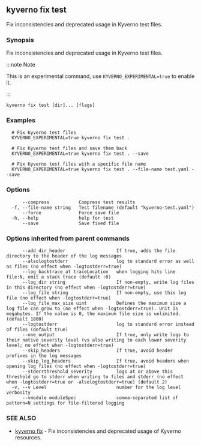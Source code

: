 ## kyverno fix test

Fix inconsistencies and deprecated usage in Kyverno test files.

### Synopsis

Fix inconsistencies and deprecated usage in Kyverno test files.

:::note Note

This is an experimental command, use `KYVERNO_EXPERIMENTAL=true` to enable it.

:::

```
kyverno fix test [dir]... [flags]
```

### Examples

```
  # Fix Kyverno test files
  KYVERNO_EXPERIMENTAL=true kyverno fix test .

  # Fix Kyverno test files and save them back
  KYVERNO_EXPERIMENTAL=true kyverno fix test . --save

  # Fix Kyverno test files with a specific file name
  KYVERNO_EXPERIMENTAL=true kyverno fix test . --file-name test.yaml --save
```

### Options

```
      --compress           Compress test results
  -f, --file-name string   Test filename (default "kyverno-test.yaml")
      --force              Force save file
  -h, --help               help for test
      --save               Save fixed file
```

### Options inherited from parent commands

```
      --add_dir_header                   If true, adds the file directory to the header of the log messages
      --alsologtostderr                  log to standard error as well as files (no effect when -logtostderr=true)
      --log_backtrace_at traceLocation   when logging hits line file:N, emit a stack trace (default :0)
      --log_dir string                   If non-empty, write log files in this directory (no effect when -logtostderr=true)
      --log_file string                  If non-empty, use this log file (no effect when -logtostderr=true)
      --log_file_max_size uint           Defines the maximum size a log file can grow to (no effect when -logtostderr=true). Unit is megabytes. If the value is 0, the maximum file size is unlimited. (default 1800)
      --logtostderr                      log to standard error instead of files (default true)
      --one_output                       If true, only write logs to their native severity level (vs also writing to each lower severity level; no effect when -logtostderr=true)
      --skip_headers                     If true, avoid header prefixes in the log messages
      --skip_log_headers                 If true, avoid headers when opening log files (no effect when -logtostderr=true)
      --stderrthreshold severity         logs at or above this threshold go to stderr when writing to files and stderr (no effect when -logtostderr=true or -alsologtostderr=true) (default 2)
  -v, --v Level                          number for the log level verbosity
      --vmodule moduleSpec               comma-separated list of pattern=N settings for file-filtered logging
```

### SEE ALSO

* [kyverno fix](kyverno_fix.md)	 - Fix inconsistencies and deprecated usage of Kyverno resources.

